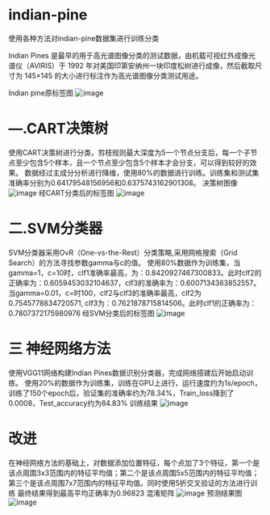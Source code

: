 # indian-pine
使用各种方法对indian-pine数据集进行训练分类

Indian Pines 是最早的用于高光谱图像分类的测试数据，由机载可视红外成像光谱仪（AVIRIS）于 1992 年对美国印第安纳州一块印度松树进行成像，然后截取尺寸为 145×145 的大小进行标注作为高光谱图像分类测试用途。

Indian pine原标签图
![image](https://github.com/user-attachments/assets/2d7d7b4b-cb07-4baa-8e24-0f3c35572fbe)

# —.CART决策树
使用CART决策树进行分类，剪枝规则最大深度为5一个节点分支后，每一个子节点至少包含5个样本，且一个节点至少包含5个样本才会分支，可以得到较好的效果。
数据经过主成分分析进行降维，使用80%的数据进行训练。训练集和测试集准确率分别为0.64179548156956和0.6375743162901308。
决策树图像
![image](https://github.com/user-attachments/assets/e89f575f-ebd0-42a4-a117-8ebc3657195c)
经CART分类后的标签图
![image](https://github.com/user-attachments/assets/81272968-eb2d-42a8-b191-af12604c13d0)

# 二.SVM分类器
SVM分类器采用OvR（One-vs-the-Rest）分类策略,采用网格搜索（Grid Search）的方法寻找参数gamma与c的值。
使用80%数据作为训练集，当gamma=1，c=10时，clf1准确率最高，为：0.8420927467300833。此时clf2的正确率为：0.6059453032104637，clf3的准确率为：0.6007134363852557。
当gamma=0.01，c=时100，clf2与clf3的准确率最高，clf2为0.7545778834720571, clf3为：0.7621878715814506。此时clf1的正确率为：0.7807372175980976
经SVM分类后的标签图
![image](https://github.com/user-attachments/assets/2127c9ea-942a-4b17-9539-47d7f69337a9)

# 三 神经网络方法
使用VGG11网络构建Indian Pines数据识别分类器，完成网络搭建后开始启动训练。
使用20%的数据作为训练集，训练在GPU上进行，运行速度约为1s/epoch，训练了150个epoch后，验证集的准确率约为78.34%，Train_loss降到了0.0008，Test_accuracy约为84.83%
训练结果
![image](https://github.com/user-attachments/assets/3d44cae0-818a-4aa4-9ae7-a2ce835b927f)

# 改进
在神经网络方法的基础上，对数据添加位置特征，每个点加了3个特征，第一个是该点周围3x3范围内的特征平均值；第二个是该点周围5x5范围内的特征平均值；第三个是该点周围7x7范围内的特征平均值。同时使用5折交叉验证的方法进行训练
最终结果得到最高平均正确率为0.96823
混淆矩阵
![image](https://github.com/user-attachments/assets/26641010-90af-4252-8b0d-3111135ed91d)
预测结果图
![image](https://github.com/user-attachments/assets/e15e71c5-8acf-480c-847d-e7acf65e9a97)

